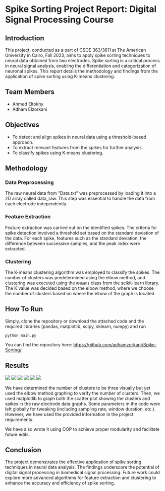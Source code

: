 # Spike Sorting Project Report: Digital Signal Processing Course

## Introduction

This project, conducted as a part of CSCE 363/3611 at The American University in Cairo, Fall 2023, aims to apply spike sorting techniques to neural data obtained from two electrodes. Spike sorting is a critical process in neural signal analysis, enabling the differentiation and categorization of neuronal spikes. This report details the methodology and findings from the application of spike sorting using K-means clustering.

## Team Members
- Ahmed Eltokhy
- Adham Elzorkani

## Objectives

- To detect and align spikes in neural data using a threshold-based approach.
- To extract relevant features from the spikes for further analysis.
- To classify spikes using K-means clustering.

## Methodology

### Data Preprocessing

The raw neural data from "Data.txt" was preprocessed by loading it into a 2D array called data_raw. This step was essential to handle the data from each electrode independently.

### Feature Extraction

Feature extraction was carried out on the identified spikes. The criteria for spike detection involved a threshold set based on the standard deviation of the data. For each spike, features such as the standard deviation, the difference between successive samples, and the peak index were extracted.

### Clustering

The K-means clustering algorithm was employed to classify the spikes. The number of clusters was predetermined using the elbow method, and clustering was executed using the `KMeans` class from the scikit-learn library. The K value was decided based on the elbow method, where we choose the number of clusters based on where the elbow of the graph is located.

## How To Run

Simply, clone the repository or download the attached code and the required libraries (pandas, matplotlib, scipy, sklearn, numpy) and run
```
python main.py
```

You can find the repository here:
https://github.com/adhamzorkani/Spike-Sorting/

## Results

**![](https://lh7-us.googleusercontent.com/qrcu8Z4GpS1NoAoH1VUg-uWgqQFNik8Dd5RVJydgBLhiziQkYWMQzTyrhdQVqo_AHvnijpoPW42ZjXOyP7vCLhBAWP5Gn-BQJ8mtQSBQt3XWNfxXcuT7SdsICZsJmsA9YnoLIA5jKmygak7vhs7HaFw)**
**![](https://lh7-us.googleusercontent.com/G0V5YnOJN9hHKE8B_mGcxhB9M0LGGnKOgPDLOvFot7SJLozcT9tdIkDBcNNB44x-iVgtjZnrQlrlxErLeTVISx1YoxZmZ4lq08GkLFVAjIbshh4qfVRViKSE7Xfeqy1UfObzS_TLxDpkrJTCGUdiTPU)**
**![](https://lh7-us.googleusercontent.com/yzn4MMBXaGcOWbmyLr4R0grstu-U2XAMSbrCsJXQcT4zWk8Sf1QI4Y3KEyMCOVMx2skRIq7jJbkxj-iq0bTe6e2Xp_tXripo5kg9d_YMwSsp8Jv3qplamYwcWd3TmHo9-TubioXLcq3MT_TrzCeAA10)**
**![](https://lh7-us.googleusercontent.com/xOlk8rHMiQlFGOmDzDBIeK6Veo0ycgNf7iVmCDurvGWWNl6s49KQy4XG8re0FKwSlQYhTI4RmSOHbXNek6vpbUVVvreb7igL6GE96Py_YGRhqdBH-bezUBdmkzfFD2J7wn7xgvSSXKf85KzYdw-bHh4)**
**![](https://lh7-us.googleusercontent.com/osKI3u_l_d3hykK_rihjZWnTh8pQvU8jAzB_aT-hB-P9nwNq5QelQJ6h8ptHm44ZnadmhPOPyrccsQHphYZXL6BM9lIajbNXhj8PGOHOSXqsWRt6p3hYqM1vQzYocNb5D6bZcKIjk3ecYXFlwPxHiEo)**
**![](https://lh7-us.googleusercontent.com/CXIzknO3K0sBvbKEP9NA-URGrJJ1zKTFaT5vGSBfLQDGz9J9rSb9PaeiKfpoSN23SBs1wyJOE4eE2twvAFNHh1c9Sk407g8AZFtS8Q80Yk8xxHLgp5TGWxJOMN9m3ph7HEc8ALxHk3Ar086AwmExrGs)**


We have determined the number of clusters to be three visually but yet used the elbow method graphing to verify the number of clusters. Then, we used matplotlib to graph both the scatter plot showing the clusters and spikes in the raw electrode data graphs. Some parameters in the code were left globally for tweaking (including sampling rate, window duration, etc.). However, we have used the provided information in the project requirements.

We have also wrote it using OOP to achieve proper modularity and facilitate future edits.

## Conclusion

The project demonstrates the effective application of spike sorting techniques in neural data analysis. The findings underscore the potential of digital signal processing in biomedical signal processing. Future work could explore more advanced algorithms for feature extraction and clustering to enhance the accuracy and efficiency of spike sorting.
